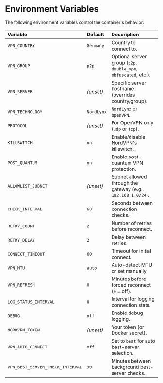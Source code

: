 # Environment Variables

The following environment variables control the container's behavior:

| Variable | Default | Description |
| :--- | :--- | :--- |
| `VPN_COUNTRY` | `Germany` | Country to connect to. |
| `VPN_GROUP` | `p2p` | Optional server group (`p2p`, `double_vpn`, `obfuscated`, etc.). |
| `VPN_SERVER` | *(unset)* | Specific server hostname (overrides country/group). |
| `VPN_TECHNOLOGY` | `NordLynx` | `NordLynx` or `OpenVPN`. |
| `PROTOCOL` | *(unset)* | For OpenVPN only (`udp` or `tcp`). |
| `KILLSWITCH` | `on` | Enable/disable NordVPN's killswitch. |
| `POST_QUANTUM` | `on` | Enable post-quantum VPN protection. |
| `ALLOWLIST_SUBNET` | *(unset)* | Subnet allowed through the gateway (e.g., `192.168.1.0/24`). |
| `CHECK_INTERVAL` | `60` | Seconds between connection checks. |
| `RETRY_COUNT` | `2` | Number of retries before reconnect. |
| `RETRY_DELAY` | `2` | Delay between retries. |
| `CONNECT_TIMEOUT` | `60` | Timeout for initial connect. |
| `VPN_MTU` | `auto` | Auto-detect MTU or set manually. |
| `VPN_REFRESH` | `0` | Minutes before forced reconnect (`0` = off). |
| `LOG_STATUS_INTERVAL` | `0` | Interval for logging connection stats. |
| `DEBUG` | `off` | Enable debug logging. |
| `NORDVPN_TOKEN` | *(unset)* | Your token (or Docker secret). |
| `VPN_AUTO_CONNECT` | `off` | Set to `best` for auto best-server selection. |
| `VPN_BEST_SERVER_CHECK_INTERVAL` | `30` | Minutes between background best-server checks. |
